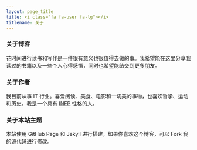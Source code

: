 ```yaml
---
layout: page_title
title: <i class="fa fa-user fa-lg"></i>
titlename: 关于
---
```


### 关于博客

花时间进行读书和写作是一件很有意义也很值得去做的事。我希望能在这里分享我读过的书籍以及一些个人心得感悟，同时也希望能结交到更多朋友。

### 关于作者

我目前从事 IT 行业。喜爱阅读、美食、电影和一切美的事物，也喜欢哲学、运动和历史。我是一个具有 [INFP](http://www.personalitypage.com/INFP.html) 性格的人。

### 关于本站主题

本站使用 GitHub Page 和 Jekyll 进行搭建，如果你喜欢这个博客，可以 Fork 我的[源代码](https://github.com/AUGUSTRUSH8/books)进行修改。


